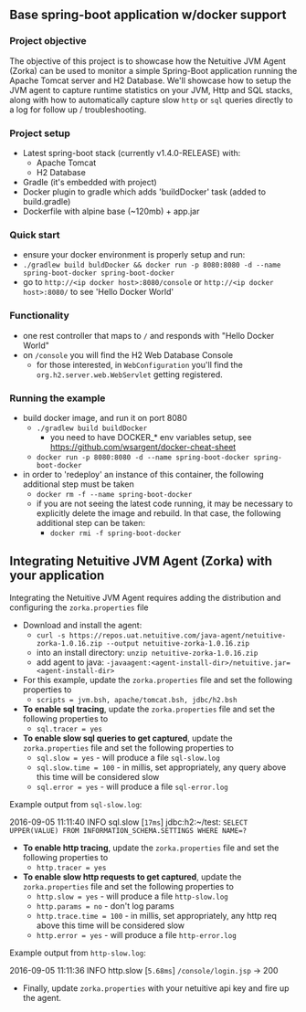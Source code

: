## Base spring-boot application w/docker support

### Project objective
The objective of this project is to showcase how the Netuitive JVM Agent (Zorka) can be used to monitor a simple Spring-Boot application
running the Apache Tomcat server and H2 Database.  We'll showcase how to setup the JVM agent to capture runtime statistics on your JVM, Http
and SQL stacks, along with how to automatically capture slow `http` or `sql` queries directly to a log for follow up / troubleshooting.

### Project setup
  - Latest spring-boot stack (currently v1.4.0-RELEASE) with:
    - Apache Tomcat
    - H2 Database
  - Gradle (it's embedded with project)
  - Docker plugin to gradle which adds 'buildDocker' task (added to build.gradle)
  - Dockerfile with alpine base (~120mb) + app.jar

### Quick start
  - ensure your docker environment is properly setup and run:
  - `./gradlew build buldDocker && docker run -p 8080:8080 -d --name spring-boot-docker spring-boot-docker`
  - go to `http://<ip docker host>:8080/console` or `http://<ip docker host>:8080/` to see 'Hello Docker World'

### Functionality
  - one rest controller that maps to `/` and responds with "Hello Docker World"
  - on `/console` you will find the H2 Web Database Console
    - for those interested, in `WebConfiguration` you'll find the `org.h2.server.web.WebServlet` getting registered.    

### Running the example
  - build docker image, and run it on port 8080
    - `./gradlew build buildDocker`
      - you need to have DOCKER_* env variables setup, see https://github.com/wsargent/docker-cheat-sheet
    - `docker run -p 8080:8080 -d --name spring-boot-docker spring-boot-docker`
  - in order to 'redeploy' an instance of this container, the following additional step must be taken
    - `docker rm -f --name spring-boot-docker`
    - if you are not seeing the latest code running, it may be necessary to explicitly delete the image and rebuild.  In that case, the following additional step can be taken:
      - `docker rmi -f spring-boot-docker`

## Integrating Netuitive JVM Agent (Zorka) with your application
Integrating the Netuitive JVM Agent requires adding the distribution and configuring the `zorka.properties` file
  - Download and install the agent:
    - `curl -s https://repos.uat.netuitive.com/java-agent/netuitive-zorka-1.0.16.zip --output netuitive-zorka-1.0.16.zip`
    - into an install directory: `unzip netuitive-zorka-1.0.16.zip`
    - add agent to java: `-javaagent:<agent-install-dir>/netuitive.jar=<agent-install-dir>`
  - For this example, update the `zorka.properties` file and set the following properties to
    - `scripts = jvm.bsh, apache/tomcat.bsh, jdbc/h2.bsh`
  - **To enable sql tracing**, update the `zorka.properties` file and set the following properties to
    - `sql.tracer = yes`
  - **To enable slow sql queries to get captured**, update the `zorka.properties` file and set the following properties to
    - `sql.slow = yes` - will produce a file `sql-slow.log`
    - `sql.slow.time = 100` - in millis, set appropriately, any query above this time will be considered slow
    - `sql.error = yes` - will produce a file `sql-error.log`

Example output from `sql-slow.log`:

2016-09-05 11:11:40 INFO sql.slow [`17ms`] jdbc:h2:~/test: `SELECT UPPER(VALUE) FROM INFORMATION_SCHEMA.SETTINGS WHERE NAME=?`

  - **To enable http tracing**, update the `zorka.properties` file and set the following properties to
    - `http.tracer = yes`
  - **To enable slow http requests to get captured**, update the `zorka.properties` file and set the following properties to
    - `http.slow = yes` - will produce a file `http-slow.log`
    - `http.params = no` - don't log params
    - `http.trace.time = 100` - in millis, set appropriately, any http req above this time will be considered slow
    - `http.error = yes` - will produce a file `http-error.log`

Example output from `http-slow.log`:

2016-09-05 11:11:36 INFO http.slow [`5.68ms`] `/console/login.jsp` -> 200

  - Finally, update `zorka.properties` with your netuitive api key and fire up the agent.
